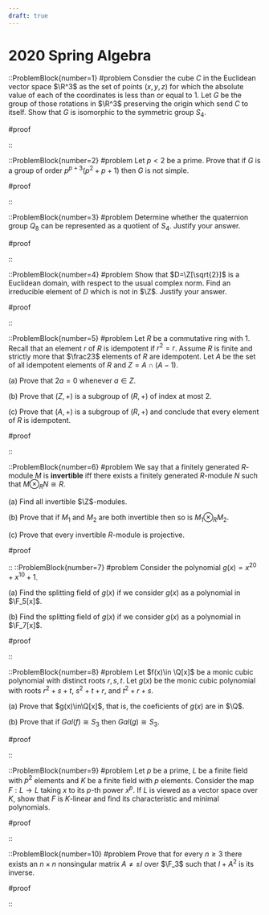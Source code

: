 ```yaml
---
draft: true
---
```


# 2020 Spring Algebra

::ProblemBlock{number=1}
#problem
Consdier the cube $C$ in the Euclidean vector space $\R^3$ as the set of points $(x,y,z)$ for which the absolute value of each of the coordinates is less than or equal to 1. Let $G$ be the group of those rotations in $\R^3$ preserving the origin which send $C$ to itself. Show that $G$ is isomorphic to the symmetric group $S_4$.

#proof

::

::ProblemBlock{number=2}
#problem
Let $p<2$ be a prime. Prove that if $G$ is a group of order $p^{p+3}(p^2+p+1)$ then $G$ is not simple.

#proof

::

::ProblemBlock{number=3}
#problem
Determine whether the quaternion group $Q_8$ can be represented as a quotient of $S_4$. Justify your answer.

#proof

::

::ProblemBlock{number=4}
#problem
Show that $D=\Z[\sqrt{2}]$ is a Euclidean domain, with respect to the usual complex norm. Find an irreducible element of $D$ which is not in $\Z$. Justify your answer.

#proof

::

::ProblemBlock{number=5}
#problem
Let $R$ be a commutative ring with 1. Recall that an element $r$ of $R$ is idempotent if $r^2=r$. Assume $R$ is finite and strictly more that $\frac23$ elements of $R$ are idempotent. Let $A$ be the set of all idempotent elements of $R$ and $Z=A\cap(A-1)$.

(a) Prove that $2a=0$ whenever $a\in Z$.

(b) Prove that $(Z,+)$ is a subgroup of $(R,+)$ of index at most 2.

(c) Prove that $(A,+)$ is a subgroup of $(R,+)$ and conclude that every element of $R$ is idempotent.

#proof

::

::ProblemBlock{number=6}
#problem
We say that a finitely generated $R$-module $M$ is __invertible__ iff there exists a finitely generated $R$-module $N$ such that $M\otimes_R N\cong R$.

(a) Find all invertible $\Z$-modules.

(b) Prove that if $M_1$ and $M_2$ are both invertible then so is $M_1\otimes_R M_2$.

(c) Prove that every invertible $R$-module is projective.

#proof

::
::ProblemBlock{number=7}
#problem
Consider the polynomial $g(x)=x^{20}+x^{10}+1$.

(a) Find the splitting field of $g(x)$ if we consider $g(x)$ as a polynomial in $\F_5[x]$.

(b) Find the splitting field of $g(x)$ if we consider $g(x)$ as a polynomial in $\F_7[x]$.

#proof

::

::ProblemBlock{number=8}
#problem
Let $f(x)\in \Q[x]$ be a monic cubic polynomial with distinct roots $r,s,t$. Let $g(x)$ be the monic cubic polynomial with roots $r^2+s+t$, $s^2+t+r$, and $t^2+r+s$.

(a) Prove that $g(x)\in\Q[x]$, that is, the coeficients of $g(x)$ are in $\Q$.

(b) Prove that if $Gal(f)\cong S_3$ then $Gal(g)\cong S_3$.

#proof

::

::ProblemBlock{number=9}
#problem
Let $p$ be a prime, $L$ be a finite field with $p^2$ elements and $K$ be a finite field with $p$ elements. Consider the map $F:L\to L$ taking $x$ to its $p$-th power $x^p$. If $L$ is viewed as a vector space over $K$, show that $F$ is $K$-linear and find its characteristic and minimal polynomials.

#proof

::

::ProblemBlock{number=10}
#problem
Prove that for every $n\geq 3$ there exists an $n\times n$ nonsingular matrix $A\neq \pm I$ over $\F_3$ such that $I+A^2$ is its inverse.

#proof

::